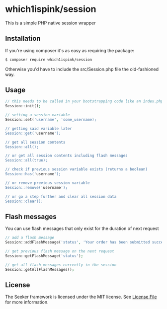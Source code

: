 # which1ispink/session

This is a simple PHP native session wrapper

## Installation

If you're using composer it's as easy as requiring the package:

```bash
$ composer require which1ispink/session
```

Otherwise you'd have to include the src/Session.php file the old-fashioned way.

## Usage

```php
// this needs to be called in your bootstrapping code like an index.php file
Session::init();

// setting a session variable
Session::set('username', 'some_username);

// getting said variable later
Session::get('username');

// get all session contents
Session::all();

// or get all session contents including flash messages
Session::all(true);

// check if previous session variable exists (returns a boolean)
Session::has('username');

// or remove previous session variable
Session::remove('username');

// or go a step further and clear all session data
Session::clear();
```

## Flash messages
You can use flash messages that only exist for the duration of next request
```php
// add a flash message
Session::addFlashMessage('status', 'Your order has been submitted successfully!');

// get previous flash message on the next request
Session::getFlashMessage('status');

// get all flash messages currently in the session
Session::getAllFlashMessages();
```

## License

The Seeker framework is licensed under the MIT license. See [License File](LICENSE.md) for more information.
